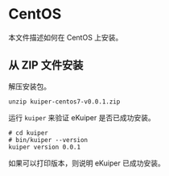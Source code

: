 # CentOS

本文件描述如何在 CentOS 上安装。

## 从 ZIP 文件安装

解压安装包。

``unzip kuiper-centos7-v0.0.1.zip``

运行 `kuiper` 来验证 eKuiper 是否已成功安装。

```shell
# cd kuiper
# bin/kuiper --version
kuiper version 0.0.1
```

如果可以打印版本，则说明 eKuiper 已成功安装。

